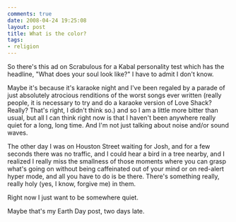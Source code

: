 ```yaml
---
comments: true
date: 2008-04-24 19:25:08
layout: post
title: What is the color?
tags:
- religion
---
```


So there's this ad on Scrabulous for a Kabal personality test which has the headline, "What does your soul look like?" I have to admit I don't know.

Maybe it's because it's karaoke night and I've been regaled by a parade of just absolutely atrocious renditions of the worst songs ever written (really people, it is necessary to try and do a karaoke version of Love Shack? Really? That's right, I didn't think so.) and so I am a little more bitter than usual, but all I can think right now is that I haven't been anywhere really quiet for a long, long time.  And I'm not just talking about noise and/or sound waves.<!-- more -->

The other day I was on Houston Street waiting for Josh, and for a few seconds there was no traffic, and I could hear a bird in a tree nearby, and I realized I really miss the smallness of those moments where you can grasp what's going on without being caffeinated out of your mind or on red-alert hyper mode, and all you have to do is be there. There's something really, really holy (yes, I know, forgive me) in them.

Right now I just want to be somewhere quiet.

Maybe that's my Earth Day post, two days late.
